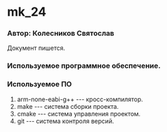 # mk_24

### Автор: Колесников Святослав 

Документ пишется.

### Используемое программное обеспечение.

### Используемое ПО
1. arm-none-eabi-g++ --- кросс-компилятор.
1. make --- система сборки проекта.
1. cmake --- система управления проектом.
1. git --- система контроля версий.
